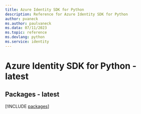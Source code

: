 ```yaml
---
title: Azure Identity SDK for Python
description: Reference for Azure Identity SDK for Python
author: pvaneck
ms.author: paulvaneck
ms.data: 07/11/2023
ms.topic: reference
ms.devlang: python
ms.service: identity
---
```

# Azure Identity SDK for Python - latest
## Packages - latest
[!INCLUDE [packages](identity-index.md)]